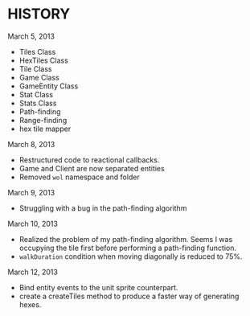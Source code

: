 # HISTORY

March 5, 2013

- Tiles Class
- HexTiles Class
- Tile Class
- Game Class
- GameEntity Class
- Stat Class
- Stats Class
- Path-finding
- Range-finding
- hex tile mapper

March 8, 2013

- Restructured code to reactional callbacks.
- Game and Client are now separated entities
- Removed `wol` namespace and folder

March 9, 2013

- Struggling with a bug in the path-finding algorithm

March 10, 2013

- Realized the problem of my path-finding algorithm. Seems I was occupying the tile first before performing a path-finding function.
- `walkDuration` condition when moving diagonally is reduced to 75%.


March 12, 2013

- Bind entity events to the unit sprite counterpart.
- create a createTiles method to produce a faster way of generating hexes.
